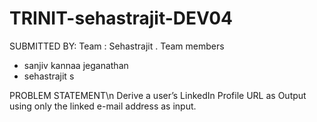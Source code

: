 # TRINIT-sehastrajit-DEV04

SUBMITTED BY:
 Team : Sehastrajit
 . Team members
 - sanjiv kannaa jeganathan
 - sehastrajit s

PROBLEM STATEMENT\n
    Derive a user’s LinkedIn Profile URL as Output using only the linked e-mail address as input.
    
